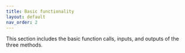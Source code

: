 ```yaml
---
title: Basic functionality
layout: default
nav_order: 2
---
```


This section includes the basic function calls, inputs, and outputs of the three methods.